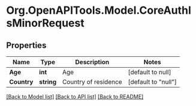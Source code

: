 # Org.OpenAPITools.Model.CoreAuthIsMinorRequest

## Properties

Name | Type | Description | Notes
------------ | ------------- | ------------- | -------------
**Age** | **int** | Age | [default to null]
**Country** | **string** | Country of residence | [default to "null"]

[[Back to Model list]](../README.md#documentation-for-models) [[Back to API list]](../README.md#documentation-for-api-endpoints) [[Back to README]](../README.md)

